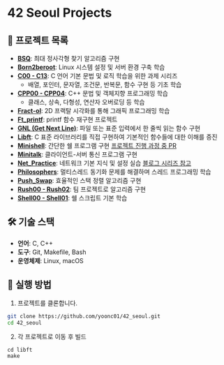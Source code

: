 # 42 Seoul Projects

## 📂 프로젝트 목록
- **[BSQ](./BSQ)**: 최대 정사각형 찾기 알고리즘 구현
- **[Born2beroot](./Born2beroot)**: Linux 시스템 설정 및 서버 환경 구축 학습
- **[C00 - C13](./C00)**: C 언어 기본 문법 및 로직 학습을 위한 과제 시리즈
  - 배열, 포인터, 문자열, 조건문, 반복문, 함수 구현 등 기초 학습
- **[CPP00 - CPP04](./CPP00)**: C++ 문법 및 객체지향 프로그래밍 학습
  - 클래스, 상속, 다형성, 연산자 오버로딩 등 학습
- **[Fract-ol](./Fract-ol)**: 2D 프랙탈 시각화를 통해 그래픽 프로그래밍 학습
- **[Ft_printf](./Ft_printf)**: printf 함수 재구현 프로젝트
- **[GNL (Get Next Line)](./GNL)**: 파일 또는 표준 입력에서 한 줄씩 읽는 함수 구현
- **[Libft](./Libft)**: C 표준 라이브러리를 직접 구현하여 기본적인 함수들에 대한 이해를 증진
- **[Minishell](./Minishell)**: 간단한 쉘 프로그램 구현 [프로젝트 진행 과정 중 PR](https://github.com/yoonc01/Re_minishell/pulls?q=is%3Apr+is%3Aclosed)
- **[Minitalk](./Minitalk)**: 클라이언트-서버 통신 프로그램 구현
- **[Net_Practice](./Net_Practice)**: 네트워크 기본 지식 및 설정 실습 [블로그 시리즈 참고](https://velog.io/@yoonc01/series/42-netpractice)
- **[Philosophers](./Philosophers)**: 멀티스레드 동기화 문제를 해결하며 스레드 프로그래밍 학습
- **[Push_Swap](./Push_Swap)**: 효율적인 스택 정렬 알고리즘 구현
- **[Rush00 - Rush02](./Rush00)**: 팀 프로젝트로 알고리즘 구현
- **[Shell00 - Shell01](./Shell00)**: 쉘 스크립트 기본 학습

## 🛠️ 기술 스택
- **언어**: C, C++
- **도구**: Git, Makefile, Bash
- **운영체제**: Linux, macOS

## 🚀 실행 방법
1. 프로젝트를 클론합니다.
```bash
git clone https://github.com/yoonc01/42_seoul.git
cd 42_seoul
```
2. 각 프로젝트로 이동 후 빌드
```
cd libft
make
```

